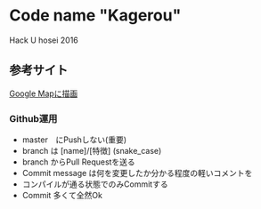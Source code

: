 # Code name "Kagerou"
 Hack U hosei 2016

## 参考サイト
[Google Mapに描画](https://developers.google.com/maps/documentation/android-api/shapes)

### Github運用
* master　にPushしない(重要)
* branch は [name]/[特徴] (snake_case)
* branch からPull Requestを送る
* Commit message は何を変更したか分かる程度の軽いコメントを
* コンパイルが通る状態でのみCommitする
* Commit 多くて全然Ok
